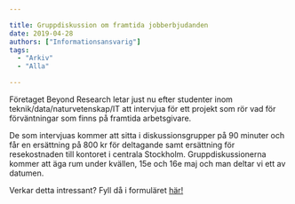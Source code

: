 ```yaml
---

title: Gruppdiskussion om framtida jobberbjudanden
date: 2019-04-28
authors: ["Informationsansvarig"]
tags:
  - "Arkiv"
  - "Alla"

---
```


Företaget Beyond Research letar just nu efter studenter inom teknik/data/naturvetenskap/IT
att intervjua för ett projekt som rör vad för förväntningar som finns på framtida
arbetsgivare.

De som intervjuas kommer att sitta i diskussionsgrupper på 90 minuter och får en ersättning
på 800 kr för deltagande samt ersättning för resekostnaden till kontoret i centrala
Stockholm. Gruppdiskussionerna kommer att äga rum under kvällen, 15e och 16e maj och
man deltar vi ett av datumen.

Verkar detta intressant? Fyll då i formuläret [här!](https://docs.google.com/forms/d/e/1FAIpQLSfzqDffvEizjYr9b08Y_dknRnauZ-j6jy4gVDpwIuiBh5Iksw/viewform)